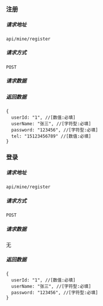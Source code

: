 ### 注册

##### 请求地址

`api/mine/register`

##### 请求方式

`POST`

##### 请求数据


##### 返回数据

```
{   
  userId: "1", //[数值:必填]
  userName: "张三", //[字符型:必填]
  password: "123456", //[字符型:必填]
  tel: "15123456789" //[数值:必填]
}
```

### 登录

##### 请求地址

`api/mine/register`

##### 请求方式

`POST`

##### 请求数据

无

##### 返回数据

```
{   
  userId: "1", //[数值:必填]
  userName: "张三", //[字符型:必填]
  password: "123456", //[字符型:必填]
}
```